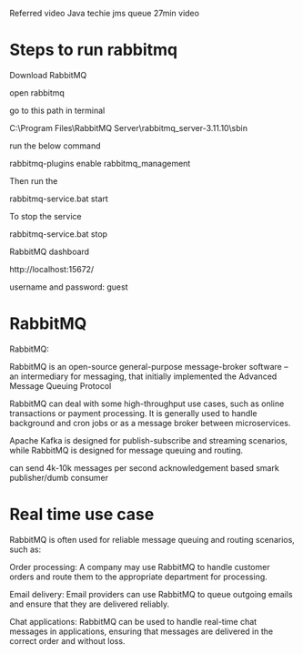 Referred video
Java techie jms queue 27min video


# Steps to run rabbitmq

Download RabbitMQ

open rabbitmq

go to this path in terminal

C:\Program Files\RabbitMQ Server\rabbitmq_server-3.11.10\sbin

run the below command 

rabbitmq-plugins enable rabbitmq_management

Then run the 

rabbitmq-service.bat start


To stop the service 

rabbitmq-service.bat stop

RabbitMQ dashboard

http://localhost:15672/

username and password: guest

# RabbitMQ
RabbitMQ:

RabbitMQ is an open-source general-purpose message-broker software – an intermediary for messaging, 
that initially implemented the Advanced Message Queuing Protocol

RabbitMQ can deal with some high-throughput use cases, such as online transactions or payment processing. 
It is generally used to handle background and cron jobs or as a message broker between microservices.

Apache Kafka is designed for publish-subscribe and streaming scenarios, 
while RabbitMQ is designed for message queuing and routing.

can send 4k-10k messages per second
acknowledgement based
smark publisher/dumb consumer

# Real time use case
RabbitMQ is often used for reliable message queuing and routing scenarios, such as:

Order processing: A company may use RabbitMQ to handle customer orders and route them to the appropriate 
department for processing.

Email delivery: Email providers can use RabbitMQ to queue outgoing emails and ensure that they are delivered reliably.

Chat applications: RabbitMQ can be used to handle real-time chat messages in applications, 
ensuring that messages are delivered in the correct order and without loss.
